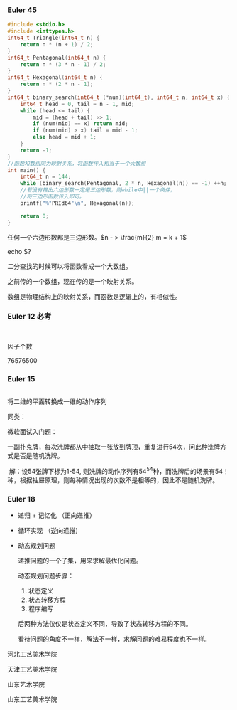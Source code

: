 ### Euler 45

```c
#include <stdio.h>
#include <inttypes.h>
int64_t Triangle(int64_t n) {
    return n * (n + 1) / 2;
}
int64_t Pentagonal(int64_t n) {
    return n * (3 * n - 1) / 2;
}
int64_t Hexagonal(int64_t n) {
    return n * (2 * n - 1);
}
int64_t binary_search(int64_t (*num)(int64_t), int64_t n, int64_t x) {
    int64_t head = 0, tail = n - 1, mid;
    while (head <= tail) {
        mid = (head + tail) >> 1;
        if (num(mid) == x) return mid;
        if (num(mid) > x) tail = mid - 1;
        else head = mid + 1;
    }
    return -1;
}
//函数和数组同为映射关系，将函数传入相当于一个大数组
int main() {
    int64_t n = 144;
    while (binary_search(Pentagonal, 2 * n, Hexagonal(n)) == -1) ++n;
    //若没有推出六边形数一定是三边形数，则while中||一个条件，
    //将三边形函数传入即可。
    printf("%"PRId64"\n", Hexagonal(n));

    return 0;
}
```

任何一个六边形数都是三边形数。$n - > \frac{m}{2} m = k + 1$

echo $?

二分查找的时候可以将函数看成一个大数组。

之前传的一个数组，现在传的是一个映射关系。

数组是物理结构上的映射关系，而函数是逻辑上的，有相似性。

### Euler  12 必考

```c
	
```

因子个数

76576500

### Euler 15

```

```

将二维的平面转换成一维的动作序列

同类：

微软面试入门题：

​	一副扑克牌，每次洗牌都从中抽取一张放到牌顶，重复进行54次，问此种洗牌方式是否是随机洗牌。

​	解：设54张牌下标为1-54, 则洗牌的动作序列有$54^{54}$种，而洗牌后的场景有54！种，根据抽屉原理，则每种情况出现的次数不是相等的，因此不是随机洗牌。

### Euler 18

- 递归 + 记忆化 （正向递推）

- 循环实现 （逆向递推)

- 动态规划问题

  递推问题的一个子集，用来求解最优化问题。

  动态规划问题步骤：

  1. 状态定义
  2. 状态转移方程
  3. 程序编写

  后两种方法仅仅是状态定义不同，导致了状态转移方程的不同。

  看待问题的角度不一样，解法不一样，求解问题的难易程度也不一样。

河北工艺美术学院

天津工艺美术学院

山东艺术学院

山东工艺美术学院